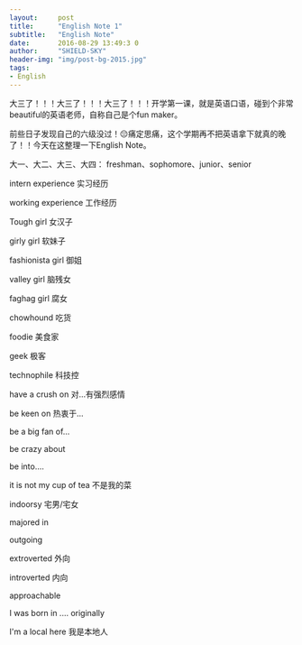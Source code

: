 ```yaml
---
layout:     post
title:      "English Note 1"
subtitle:   "English Note"
date:       2016-08-29 13:49:3 0
author:     "SHIELD-SKY"
header-img: "img/post-bg-2015.jpg"
tags:
- English
---
```


大三了！！！大三了！！！大三了！！！开学第一课，就是英语口语，碰到个非常beautiful的英语老师，自称自己是个fun maker。

前些日子发现自己的六级没过！😔痛定思痛，这个学期再不把英语拿下就真的晚了！！今天在这整理一下English Note。

大一、大二、大三、大四：
	freshman、sophomore、junior、senior

intern experience 实习经历

working experience 工作经历



   Tough girl 女汉子
   
   girly girl 软妹子
   
   fashionista  girl 御姐
   
   valley girl 脑残女
   
   faghag girl 腐女
   
   
chowhound 吃货

foodie 美食家

geek 极客

technophile 科技控


have a crush on 对...有强烈感情

be keen on 热衷于...

be a big fan of...

be crazy about 

be into....

it is not my cup of tea 不是我的菜

indoorsy 宅男/宅女

majored in

outgoing

extroverted 外向

introverted 内向

approachable 

I was born in .... originally

I'm a local here 我是本地人



   
   
   